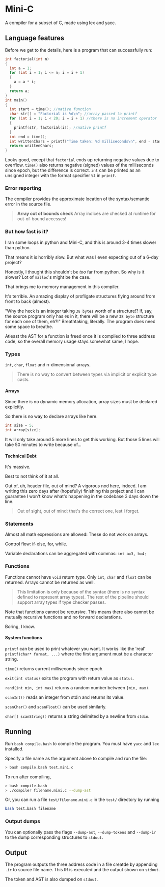 # Mini-C

A compiler for a subset of C, made using lex and yacc.

## Language features

Before we get to the details, here is a program that can successfully run:

```c
int factorial(int n)
{
  int a = 1;
  for (int i = 1; i <= n; i = i + 1)
  {
    a = a * i;
  }
  return a;
}
int main()
{
  int start = time(); //native function
  char str[] = "Factorial is %d\n"; //array passed to printf
  for (int i = 1; i < 20; i = i + 1) //there is no increment operator
  {
    printf(str, factorial(i)); //native printf
  }
  int end = time();
  int writtenChars = printf("Time taken: %d milliseconds\n", end - start);
  return writtenChars;
}
```

Looks good, except that `factorial` ends up returning negative values due to overflow.
`time()` also returns negative (signed) values of the milliseconds since epoch, but the difference is correct. `int` can be printed as an unsigned integer with the format specifier `%l` in `printf`.

### Error reporting

The compiler provides the approximate location of the syntax/semantic error in the source file.

> **Array out of bounds check**
> Array indices are checked at runtime for out-of-bound accesses!

### But how fast is it?

I ran some loops in python and Mini-C, and this is around 3-4 times slower than python.

That means it is horribly slow. But what was I even expecting out of a 6-day project?

Honestly, I thought this shouldn't be _too_ far from python. So why is it slower? Lot of `malloc`'s might be the case.

That brings me to memory management in this compiler.

It's terrible. An amazing display of profligate structures flying around from front to back (almost).

"Why the heck is an integer taking `38 bytes` worth of a structure!? If, say, the source program only has `0`s in it, there will be a new `38 byte` structure for each one of them, eh?!" Breathtaking, literally. The program does need some space to breathe.

Atleast the AST for a function is freed once it is compiled to three address code, so the overall memory usage stays somewhat same, I hope.

### Types

`int`, `char`, `float` and n-dimensional arrays.

> There is no way to convert between types via implicit or explicit type casts.

#### Arrays

Since there is no dynamic memory allocation, array sizes must be declared explicitly.

So there is no way to declare arrays like here.

```c
int size = 5;
int array[size];
```

It will only take around 5 more lines to get this working. But those 5 lines will take 50 minutes to write because of...

#### Technical Debt

It's massive.

Best to not think of it at all.

Out of, uh, header file, out of mind? A vigorous nod here, indeed. I am writing this zero days after (hopefully) finishing this project and I can guarantee I won't know what's happening in the codebase 3 days down the line.

> Out of sight, out of mind; that's the correct one, lest I forget.

### Statements

Almost all math expressions are allowed: These do not work on arrays.

Control flow: if-else, for, while.

Variable declarations can be aggregated with commas: `int a=3, b=4;`

### Functions

Functions cannot have `void` return type. Only `int`, `char` and `float` can be returned. Arrays cannot be returned as well.

> This limitation is only because of the syntax (there is no syntax defined to represent array types). The rest of the pipeline should support array types if type checker passes.

Note that functions cannot be recursive. This means there also cannot be mutually recursive functions and no forward declarations.

Boring, I know.

#### System functions

`printf` can be used to print whatever you want. It works like the 'real' `printf(char* format, ...)` where the first argument must be a character string.

`time()` returns current milliseconds since epoch.

`exit(int status)` exits the program with return value as `status`.

`rand(int min, int max)` returns a random number between `[min, max)`.

`scanInt()` reads an integer from stdin and returns its value.

`scanChar()` and `scanFloat()` can be used similarly.

`char[] scanString()` returns a string delimited by a newline from `stdin`.

## Running

Run `bash compile.bash` to compile the program. You must have `yacc` and `lex` installed.

Specify a file name as the argument above to compile and run the file:

```bash
> bash compile.bash test.mini.c
```

To run after compiling,

```bash
> bash compile.bash
> ./compiler filename.mini.c --dump-ast
```

Or, you can run a file `test/filename.mini.c` in the `test/` directory by running

```bash
bash test.bash filename
```

### Output dumps

You can optionally pass the flags `--dump-ast`, `--dump-tokens` and `--dump-ir` to the dump corresponding structures to `stdout`.

## Output

The program outputs the three address code in a file creatde by appending `.ir` to source file name. This IR is executed and the output shown on `stdout`.

The token and AST is also dumped on `stdout`.
